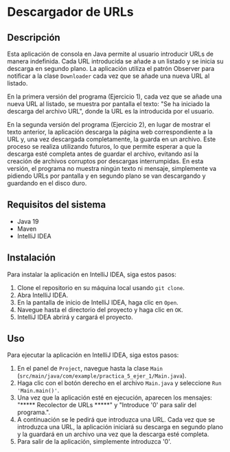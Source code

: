 # Descargador de URLs

## Descripción

Esta aplicación de consola en Java permite al usuario introducir URLs de manera indefinida. Cada URL introducida se añade a un listado y se inicia su descarga en segundo plano. La aplicación utiliza el patrón Observer para notificar a la clase `Downloader` cada vez que se añade una nueva URL al listado.

En la primera versión del programa (Ejercicio 1), cada vez que se añade una nueva URL al listado, se muestra por pantalla el texto: "Se ha iniciado la descarga del archivo URL", donde la URL es la introducida por el usuario.

En la segunda versión del programa (Ejercicio 2), en lugar de mostrar el texto anterior, la aplicación descarga la página web correspondiente a la URL y, una vez descargada completamente, la guarda en un archivo. Este proceso se realiza utilizando futuros, lo que permite esperar a que la descarga esté completa antes de guardar el archivo, evitando así la creación de archivos corruptos por descargas interrumpidas. En esta versión, el programa no muestra ningún texto ni mensaje, simplemente va pidiendo URLs por pantalla y en segundo plano se van descargando y guardando en el disco duro.
## Requisitos del sistema

- Java 19
- Maven
- IntelliJ IDEA

## Instalación

Para instalar la aplicación en IntelliJ IDEA, siga estos pasos:

1. Clone el repositorio en su máquina local usando `git clone`.
2. Abra IntelliJ IDEA.
3. En la pantalla de inicio de IntelliJ IDEA, haga clic en `Open`.
4. Navegue hasta el directorio del proyecto y haga clic en `OK`.
5. IntelliJ IDEA abrirá y cargará el proyecto.

## Uso

Para ejecutar la aplicación en IntelliJ IDEA, siga estos pasos:

1. En el panel de `Project`, navegue hasta la clase `Main` (`src/main/java/com/example/practica_5_ejer_1/Main.java`).
2. Haga clic con el botón derecho en el archivo `Main.java` y seleccione `Run 'Main.main()'`.
3. Una vez que la aplicación esté en ejecución, aparecen los mensajes: "***** Recolector de URLs *****" y "Introduce '0' para salir del programa.".
4. A continuación se le pedirá que introduzca una URL. Cada vez que se introduzca una URL, la aplicación iniciará su descarga en segundo plano y la guardará en un archivo una vez que la descarga esté completa.
5. Para salir de la aplicación, simplemente introduzca '0'.

